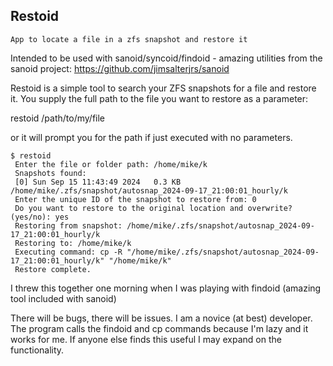 ## Restoid
	App to locate a file in a zfs snapshot and restore it
Intended to be used with sanoid/syncoid/findoid - amazing
utilities from the sanoid project: https://github.com/jimsalterjrs/sanoid

Restoid is a simple tool to search your ZFS snapshots for a file and restore it. 
You supply the full path to the file you want to restore as a parameter:

restoid /path/to/my/file

or it will prompt you for the path if just executed with no parameters.
```
$ restoid
 Enter the file or folder path: /home/mike/k
 Snapshots found:
 [0] Sun Sep 15 11:43:49 2024	0.3 KB	/home/mike/.zfs/snapshot/autosnap_2024-09-17_21:00:01_hourly/k
 Enter the unique ID of the snapshot to restore from: 0
 Do you want to restore to the original location and overwrite? (yes/no): yes
 Restoring from snapshot: /home/mike/.zfs/snapshot/autosnap_2024-09-17_21:00:01_hourly/k
 Restoring to: /home/mike/k
 Executing command: cp -R "/home/mike/.zfs/snapshot/autosnap_2024-09-17_21:00:01_hourly/k" "/home/mike/k"
 Restore complete.
```
I threw this together one morning when I was playing with findoid (amazing tool included with sanoid)

There will be bugs, there will be issues. I am a novice (at best) developer. The program calls the 
findoid and cp commands because I'm lazy and it works for me. If anyone else finds this useful I
may expand on the functionality.


